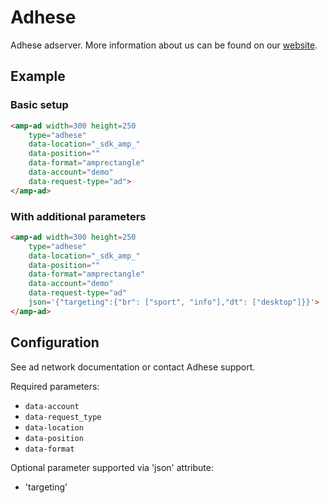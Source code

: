 <!---
Copyright 2017 The AMP HTML Authors. All Rights Reserved.

Licensed under the Apache License, Version 2.0 (the "License");
you may not use this file except in compliance with the License.
You may obtain a copy of the License at

      http://www.apache.org/licenses/LICENSE-2.0

Unless required by applicable law or agreed to in writing, software
distributed under the License is distributed on an "AS-IS" BASIS,
WITHOUT WARRANTIES OR CONDITIONS OF ANY KIND, either express or implied.
See the License for the specific language governing permissions and
limitations under the License.
-->

# Adhese

Adhese adserver.
More information about us can be found on our [website](https://www.adhese.com).

## Example

### Basic setup

```html
<amp-ad width=300 height=250
    type="adhese"
    data-location="_sdk_amp_"
    data-position=""
    data-format="amprectangle"
    data-account="demo"
    data-request-type="ad">
</amp-ad>
```

### With additional parameters

```html
<amp-ad width=300 height=250
    type="adhese"
    data-location="_sdk_amp_"
    data-position=""
    data-format="amprectangle"
    data-account="demo"
    data-request-type="ad"
    json='{"targeting":{"br": ["sport", "info"],"dt": ["desktop"]}}'>
</amp-ad>
```


## Configuration

See ad network documentation or contact Adhese support.

Required parameters:

- `data-account`
- `data-request_type`
- `data-location`
- `data-position`
- `data-format`

Optional parameter supported via 'json' attribute:

- 'targeting'
